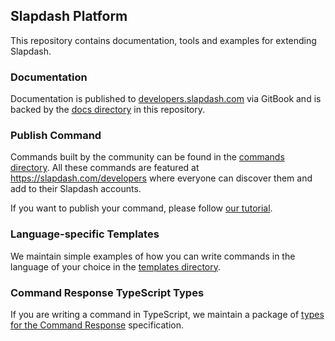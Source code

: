 ## Slapdash Platform

This repository contains documentation, tools and examples for extending Slapdash.

### Documentation

Documentation is published to [developers.slapdash.com](https://developers.slapdash.com) via GitBook and is backed by the [docs directory](docs/) in this repository.

### Publish Command

Commands built by the community can be found in the [commands directory](commands/). All these commands are featured at https://slapdash.com/developers where everyone can discover them and add to their Slapdash accounts.

If you want to publish your command, please follow [our tutorial](https://developers.slapdash.com/command-bar-101/publish-command).

### Language-specific Templates

We maintain simple examples of how you can write commands in the language of your choice in the [templates directory](templates/).

### Command Response TypeScript Types

If you are writing a command in TypeScript, we maintain a  package of [types for the Command Response](packages/command-response-types) specification.


